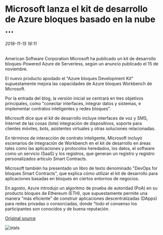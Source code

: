 # Microsoft lanza el kit de desarrollo de Azure bloques basado en la nube ...

###### 2018-11-15 16:11

American Software Corporation Microsoft ha publicado un kit de desarrollo bloques-Powered Azure de Serverless, según un anuncio publicado el 15 de noviembre.

El nuevo producto apodado el "Azure bloques Development Kit" supuestamente mejora las capacidades de Azure bloques Workbench de Microsoft.

Por la entrada del blog, la versión inicial se centrará en tres objetivos principales, como "conectar interfaces, integrar datos y sistemas, e implementar contratos inteligentes y redes bloques".

Microsoft dice que el kit de desarrollo incluye interfaces de voz y SMS, Internet de las cosas (lote) integración de dispositivos, soporte para clientes móviles, bots, asistentes virtuales y otras soluciones relacionadas.

En términos de interacción de contrato inteligente, Microsoft incluyó escenarios de integración de Workbench en el kit de desarrollo en áreas tales como las aplicaciones y protocolos heredados, los datos, el software como un servicio (SaaS) y los registros, que generan un registro y registro personalizados artículo Smart Contracts.

Microsoft también ha presentado un libro de texto denominado "DevOps for bloques Smart Contracts", que explica cómo utilizar el kit de desarrollo para aplicaciones basadas en bloques en ciertos entornos de negocios.

En agosto, Azure introdujo un algoritmo de prueba de autoridad (PoA) en su producto bloques de Ethereum (ETH), que supuestamente permite una manera "más eficiente" de construir aplicaciones descentralizadas (DApps) para redes privadas o consorciadas, donde "todo el consenso los participantes son conocidos y de buena reputación.

[Original source](https://cointelegraph.com/news/microsoft-releases-cloud-based-azure-blockchain-development-kit)

![stats](https://c.statcounter.com/11760860/0/a89fa40b/1/ "stats")